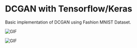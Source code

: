 # DCGAN with Tensorflow/Keras

Basic implementation of DCGAN using Fashion MNIST Dataset.

![GIF](https://imgur.com/jN9R59Y.gif)

![GIF](https://imgur.com/wE30eE6.gif)